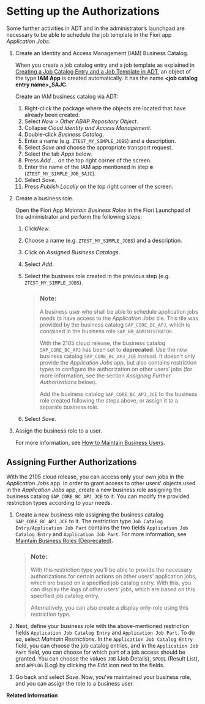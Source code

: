 <!-- loiobb559a5a4b654996a167d72273f28542 -->

# Setting up the Authorizations

Some further activities in ADT and in the administrator’s launchpad are necessary to be able to schedule the job template in the Fiori app *Application Jobs*.



1.  Create an Identity and Access Management \(IAM\) Business Catalog.

    When you create a job catalog entry and a job template as explained in [Creating a Job Catalog Entry and a Job Template in ADT](creating-a-job-catalog-entry-and-a-job-template-in-adt-949ba00.md), an object of the type **IAM App** is created automatically. It has the name **<job catalog entry name\>\_SAJC**.

    Create an IAM business catalog via ADT:

    1.  Right-click the package where the objects are located that have already been created.
    2.  Select *New \> Other ABAP Repository Object*.
    3.  Collapse *Cloud Identity and Access Management*.
    4.  Double-click *Business Catalog*.
    5.  Enter a name \(e.g. `ZTEST_MY_SIMPLE_JOBS`\) and a description.
    6.  Select *Save* and choose the appropriate transport request.
    7.  Select the tab *Apps* below.
    8.  Press *Add …* on the top right corner of the screen.
    9.  Enter the name of the IAM app mentioned in step **e** \(`ZTEST_MY_SIMPLE_JOB_SAJC`\).
    10. Select *Save*.
    11. Press *Publish Locally* on the top right corner of the screen.

2.  Create a business role.

    Open the Fiori App *Maintain Business Roles* in the Fiori Launchpad of the administrator and perform the following steps:

    1.  Click*New*.
    2.  Choose a name \(e.g. `ZTEST_MY_SIMPLE_JOBS`\) and a description.
    3.  Click on *Assigned Business Catalogs*.
    4.  Select *Add*.
    5.  Select the business role created in the previous step \(e.g. `ZTEST_MY_SIMPLE_JOBS`\).

        > ### Note:  
        > A business user who shall be able to schedule application jobs needs to have access to the *Application Jobs* tile. This tile was provided by the business catalog `SAP_CORE_BC_APJ`, which is contained in the business role `SAP_BR_ADMINISTRATOR`.
        > 
        > With the 2105 cloud release, the business catalog `SAP_CORE_BC_APJ` has been set to **deprecated**. Use the new business catalog `SAP_CORE_BC_APJ_JCE` instead. It doesn't only provide the *Application Jobs* app, but also contains restriction types to configure the authorization on other users’ jobs \(for more information, see the section *Assigning Further Authorizations* below\).
        > 
        > Add the business catalog `SAP_CORE_BC_APJ_JCE` to the business role created following the steps above, or assign it to a separate business role.

    6.  Select *Save*.

3.  Assign the business role to a user.

    For more information, see [How to Maintain Business Users](../50-administration-and-ops/how-to-maintain-business-users-db1d0b4.md).




<a name="loiobb559a5a4b654996a167d72273f28542__section_zrj_2wb_s4b"/>

## Assigning Further Authorizations

With the 2105 cloud release, you can access only your own jobs in the *Application Jobs* app. In order to grant access to other users' objects used in the *Application Jobs* app, create a new business role assigning the business catalog `SAP_CORE_BC_APJ_JCE` to it. You can modify the provided restriction types according to your needs.

1.  Create a new business role assigning the business catalog `SAP_CORE_BC_APJ_JCE` to it. The restriction type `Job Catalog Entry/Application Job Part` contains the two fields `Application Job Catalog Entry` and `Application Job Part`. For more information, see [Maintain Business Roles \(Deprecated\)](../50-administration-and-ops/maintain-business-roles-deprecated-8980ad0.md).

    > ### Note:  
    > With this restriction type you'll be able to provide the necessary authorizations for certain actions on other users' application jobs, which are based on a specified job catalog entry. With this, you can display the logs of other users' jobs, which are based on this specified job catalog entry.
    > 
    > Alternatively, you can also create a display only-role using this restriction type.

2.  Next, define your business role with the above-mentioned restriction fields `Application Job Catalog Entry` and `Application Job Part`. To do so, select *Maintain Restrictions*. In the `Application Job Catalog Entry` field, you can choose the job catalog entries, and in the `Application Job Part` field, you can choose for which part of a job access should be granted. You can choose the values `JOB` \(Job Details\), `SPOOL` \(Result List\), and `APPLOG` \(Log\) by clicking the *Edit* icon next to the fields.

3.  Go back and select *Save*. Now, you've maintained your business role, and you can assign the role to a business user.


**Related Information**  




